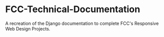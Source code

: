 # FCC-Technical-Documentation
A recreation of the Django documentation to complete FCC's Responsive Web Design Projects.
